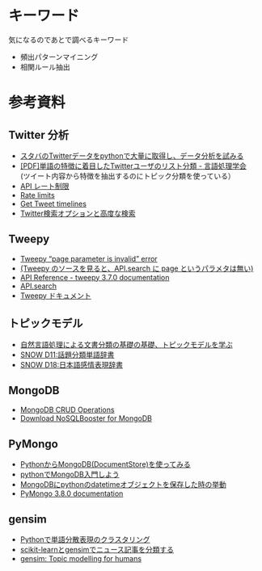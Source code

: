 # キーワード

気になるのであとで調べるキーワード

- 頻出パターンマイニング
- 相関ルール抽出

# 参考資料

## Twitter 分析

- [スタバのTwitterデータをpythonで大量に取得し、データ分析を試みる](
    https://qiita.com/kenmatsu4/items/23768cbe32fe381d54a2)
- [[PDF]単語の特徴に着目したTwitterユーザのリスト分類 - 言語処理学会](
    http://www.anlp.jp/proceedings/annual_meeting/2015/pdf_dir/P2-23.pdf)  
(ツイート内容から特徴を抽出するのにトピック分類を使っている）
- [API レート制限](
    http://westplain.sakuraweb.com/translate/twitter/Documentation/REST-APIs/Public-API/API-Rate-Limits.cgi)
- [Rate limits](
    https://developer.twitter.com/en/docs/basics/rate-limits)
- [Get Tweet timelines](
    https://developer.twitter.com/en/docs/tweets/timelines/guides/working-with-timelines)
- [Twitter検索オプションと高度な検索](
    https://www.howtonote.jp/twitter/search/index2.html)

## Tweepy

- [Tweepy “page parameter is invalid” error](
    https://stackoverflow.com/questions/31958964/tweepy-page-parameter-is-invalid-error)
- [(Tweepy のソースを見ると、API.search に page というパラメタは無い)](
    https://github.com/tweepy/tweepy/blob/v3.3.0/tweepy/api.py#L1176)
- [API Reference - tweepy 3.7.0 documentation](
    http://docs.tweepy.org/en/3.7.0/api.html)
- [API.search](
    https://tweepy.readthedocs.io/en/latest/api.html#help-methods)
- [Tweepy ドキュメント](
    https://kurozumi.github.io/tweepy/)

## トピックモデル

- [自然言語処理による文書分類の基礎の基礎、トピックモデルを学ぶ](
    https://qiita.com/icoxfog417/items/7c944cb29dd7cdf5e2b1)
- [SNOW D11:話題分類単語辞書](http://www.jnlp.org/SNOW/D11)
- [SNOW D18:日本語感情表現辞書](http://www.jnlp.org/SNOW/D18)

## MongoDB

- [MongoDB CRUD Operations](
    https://docs.mongodb.com/manual/crud/)
- [Download NoSQLBooster for MongoDB](
    https://nosqlbooster.com/downloads)

## PyMongo

- [PythonからMongoDB(DocumentStore)を使ってみる](
    https://hytmachineworks.hatenablog.com/entry/2018/08/03/230503)
- [pythonでMongoDB入門しよう](
    https://qiita.com/Syoitu/items/db192385a4b2e4884ed5)
- [MongoDBにpythonのdatetimeオブジェクトを保存した時の挙動](
    https://qiita.com/TeraBytes/items/d9360bf908f3080f6af0)
- [PyMongo 3.8.0 documentation](https://api.mongodb.com/python/current/)

## gensim

- [Pythonで単語分散表現のクラスタリング](
    https://hironsan.hatenablog.com/entry/clustering-word-vectors)
- [scikit-learnとgensimでニュース記事を分類する](
    https://qiita.com/yasunori/items/31a23eb259482e4824e2)
- [gensim: Topic modelling for humans](
    https://radimrehurek.com/gensim/index.html)
